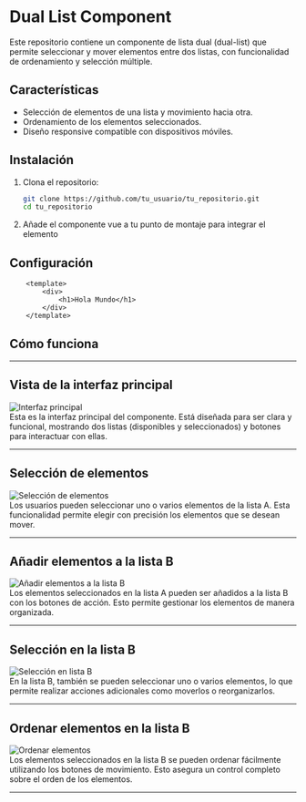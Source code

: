 # Dual List Component

Este repositorio contiene un componente de lista dual (dual-list) que permite seleccionar y mover elementos entre dos listas, con funcionalidad de ordenamiento y selección múltiple.

## Características

- Selección de elementos de una lista y movimiento hacia otra.
- Ordenamiento de los elementos seleccionados.
- Diseño responsive compatible con dispositivos móviles.

## Instalación

1. Clona el repositorio:
   ```bash
   git clone https://github.com/tu_usuario/tu_repositorio.git
   cd tu_repositorio
2. Añade el componente vue a tu punto de montaje para integrar el elemento


## Configuración

```
    <template>
        <div>
            <h1>Hola Mundo</h1>
        </div>
    </template>

```

## Cómo funciona

---

## **Vista de la interfaz principal**
![Interfaz principal](./images/funcionamiento1.png)  
Esta es la interfaz principal del componente. Está diseñada para ser clara y funcional, mostrando dos listas (disponibles y seleccionados) y botones para interactuar con ellas.

---

## **Selección de elementos**
![Selección de elementos](./images/funcionamiento2.png)  
Los usuarios pueden seleccionar uno o varios elementos de la lista A. Esta funcionalidad permite elegir con precisión los elementos que se desean mover.

---

## **Añadir elementos a la lista B**
![Añadir elementos a la lista B](./images/funcionamiento3.png)  
Los elementos seleccionados en la lista A pueden ser añadidos a la lista B con los botones de acción. Esto permite gestionar los elementos de manera organizada.

---

## **Selección en la lista B**
![Selección en lista B](./images/funcionamiento4.png)  
En la lista B, también se pueden seleccionar uno o varios elementos, lo que permite realizar acciones adicionales como moverlos o reorganizarlos.

---

## **Ordenar elementos en la lista B**
![Ordenar elementos](./images/funcionamiento5.png)  
Los elementos seleccionados en la lista B se pueden ordenar fácilmente utilizando los botones de movimiento. Esto asegura un control completo sobre el orden de los elementos.

---